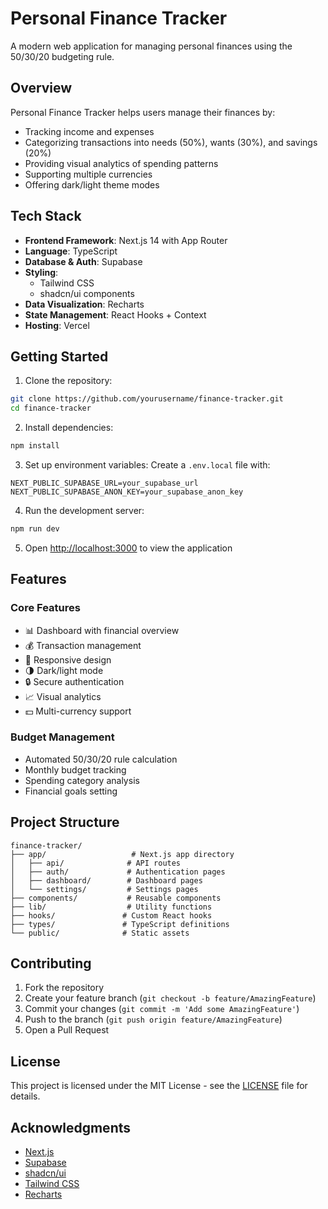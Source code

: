 # Personal Finance Tracker

A modern web application for managing personal finances using the 50/30/20 budgeting rule.

## Overview

Personal Finance Tracker helps users manage their finances by:
- Tracking income and expenses
- Categorizing transactions into needs (50%), wants (30%), and savings (20%)
- Providing visual analytics of spending patterns
- Supporting multiple currencies
- Offering dark/light theme modes

## Tech Stack

- **Frontend Framework**: Next.js 14 with App Router
- **Language**: TypeScript
- **Database & Auth**: Supabase
- **Styling**: 
  - Tailwind CSS
  - shadcn/ui components
- **Data Visualization**: Recharts
- **State Management**: React Hooks + Context
- **Hosting**: Vercel

## Getting Started

1. Clone the repository:
```bash
git clone https://github.com/yourusername/finance-tracker.git
cd finance-tracker
```

2. Install dependencies:
```bash
npm install
```

3. Set up environment variables:
Create a `.env.local` file with:
```
NEXT_PUBLIC_SUPABASE_URL=your_supabase_url
NEXT_PUBLIC_SUPABASE_ANON_KEY=your_supabase_anon_key
```

4. Run the development server:
```bash
npm run dev
```

5. Open [http://localhost:3000](http://localhost:3000) to view the application

## Features

### Core Features
- 📊 Dashboard with financial overview
- 💰 Transaction management
- 📱 Responsive design
- 🌗 Dark/light mode
- 🔒 Secure authentication
- 📈 Visual analytics
- 💵 Multi-currency support

### Budget Management
- Automated 50/30/20 rule calculation
- Monthly budget tracking
- Spending category analysis
- Financial goals setting

## Project Structure

```
finance-tracker/
├── app/                   # Next.js app directory
│   ├── api/              # API routes
│   ├── auth/             # Authentication pages
│   ├── dashboard/        # Dashboard pages
│   └── settings/         # Settings pages
├── components/           # Reusable components
├── lib/                  # Utility functions
├── hooks/               # Custom React hooks
├── types/               # TypeScript definitions
└── public/              # Static assets
```

## Contributing

1. Fork the repository
2. Create your feature branch (`git checkout -b feature/AmazingFeature`)
3. Commit your changes (`git commit -m 'Add some AmazingFeature'`)
4. Push to the branch (`git push origin feature/AmazingFeature`)
5. Open a Pull Request

## License

This project is licensed under the MIT License - see the [LICENSE](LICENSE) file for details.

## Acknowledgments

- [Next.js](https://nextjs.org/)
- [Supabase](https://supabase.com/)
- [shadcn/ui](https://ui.shadcn.com/)
- [Tailwind CSS](https://tailwindcss.com/)
- [Recharts](https://recharts.org/)

